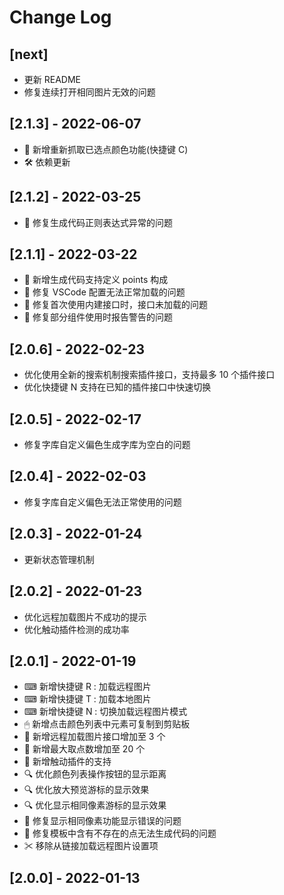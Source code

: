 # Change Log

## [next]

-   更新 README
-   修复连续打开相同图片无效的问题

## [2.1.3] - 2022-06-07

-   🌟 新增重新抓取已选点颜色功能(快捷键 C)
-   🛠 依赖更新

## [2.1.2] - 2022-03-25

-   🐞 修复生成代码正则表达式异常的问题

## [2.1.1] - 2022-03-22

-   🌟 新增生成代码支持定义 points 构成
-   🐞 修复 VSCode 配置无法正常加载的问题
-   🐞 修复首次使用内建接口时，接口未加载的问题
-   🐞 修复部分组件使用时报告警告的问题

## [2.0.6] - 2022-02-23

-   优化使用全新的搜索机制搜索插件接口，支持最多 10 个插件接口
-   优化快捷键 N 支持在已知的插件接口中快速切换

## [2.0.5] - 2022-02-17

-   修复字库自定义偏色生成字库为空白的问题

## [2.0.4] - 2022-02-03

-   修复字库自定义偏色无法正常使用的问题

## [2.0.3] - 2022-01-24

-   更新状态管理机制

## [2.0.2] - 2022-01-23

-   优化远程加载图片不成功的提示
-   优化触动插件检测的成功率

## [2.0.1] - 2022-01-19

-   ⌨ 新增快捷键 R : 加载远程图片
-   ⌨ 新增快捷键 T : 加载本地图片
-   ⌨ 新增快捷键 N : 切换加载远程图片模式
-   🖱 新增点击颜色列表中元素可复制到剪贴板
-   💾 新增远程加载图片接口增加至 3 个
-   💾 新增最大取点数增加至 20 个
-   💽 新增触动插件的支持
-   🔍 优化颜色列表操作按钮的显示距离
-   🔍 优化放大预览游标的显示效果
-   🔍 优化显示相同像素游标的显示效果
-   🔧 修复显示相同像素功能显示错误的问题
-   🔧 修复模板中含有不存在的点无法生成代码的问题
-   ✂ 移除从链接加载远程图片设置项

## [2.0.0] - 2022-01-13
